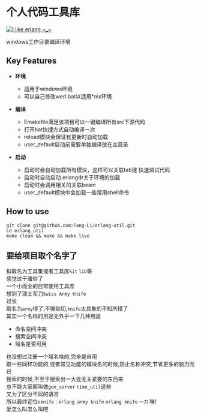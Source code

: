 个人代码工具库
======================

[![](https://avatars1.githubusercontent.com/u/16438074?s=400&u=a292238f2a02f58d5c6d8ad7a981757bdfd4a4d0&v=4  "I like erlang ~_~")](http://www.jianshu.com/u/7d378de6edfe)

windows工作目录编译环境

Key Features
-------------

- **环境**  
  - 适用于windows环境
  - 可以自己修改werl.bat以适用*nix环境
  
- **编译**
  - Emakefile满足该项目可以一键编译所有src下源代码
  - 打开bat快捷方式自动编译一次
  - reload模块会保证有更新时自动加载
  - user_default启动前需要单独编译放在主目录

- **启动**
  - 启动时会自动加载所有模块，这样可以关联tab键
  快速调试代码  
  - 启动时自动启动.erlang中关于环境的加载
  - 启动时会调用相关的关联beam
  - user_default模块中会加载一些常用shell命令


How to use
-------------

```
git clone git@github.com:Fang-Li/erlang-util.git
cd erlang_util
make clean && make && make live
```

要给项目取个名字了
-------------

拟取名为工具集或者工具库`kit` `lib`等  
感觉过于庸俗了  
一个小而全的日常使用工具库  
想到了瑞士军刀`Swiss Army Knife`  
过长  
取名为`army`得了,不够贴切,`knife`太具象的不知所措了  
其实一个名称的用途无外乎一下几种用途
* 命名空间冲突
* 搜索空间冲突
* 域名是否可用

也没想过注册一个域名啥的,完全是自用  
取一些同样功能的,或者常见功能的模块名的时候,防止名称冲突,节省更多的脑力而已  
搜索的时候,不至于搜索出一大批无关紧要的东西来  
总不能大家都叫做`gen_server` `time_util`这些  
又为了区分不同的语言  
所以最终定位`eknife` : `erlang army knife` `erlang knife`  `一刀`
唉!  
爱怎么叫怎么叫吧
